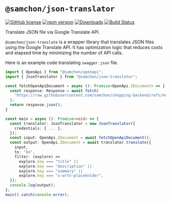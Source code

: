 # `@samchon/json-translator`
[![GitHub license](https://img.shields.io/badge/license-MIT-blue.svg)](https://github.com/samchon/json-translator/blob/master/LICENSE)
[![npm version](https://img.shields.io/npm/v/@samchon/json-translator.svg)](https://www.npmjs.com/package/@samchon/json-translator)
[![Downloads](https://img.shields.io/npm/dm/@samchon/json-translator.svg)](https://www.npmjs.com/package/@samchon/json-translator)
[![Build Status](https://github.com/samchon/json-translator/workflows/build/badge.svg)](https://github.com/samchon/json-translator/actions?query=workflow%3Abuild)

Translate JSON file via Google Translate API.

`@samchon/json-translate` is a wrapper library that translates JSON files using the Google Translate API. It has optimization logic that reduces costs and elapsed time by minimizing the number of API calls.

Here is an example code translating `swagger.json` file.

```typescript
import { OpenApi } from "@samchon/openapi";
import { JsonTranslator } from "@samchon/json-translator";

const fetchOpenApiDocument = async (): Promise<OpenApi.IDocument> => {
  const response: Response = await fetch(
    "https://raw.githubusercontent.com/samchon/shopping-backend/refs/heads/master/packages/api/swagger.json",
  );
  return response.json();
}

const main = async (): Promise<void> => {
  const translator: JsonTranslator = new JsonTranslator({
    credentials: { ... },
  });
  const input: OpenApi.IDocument = await fetchOpenApiDocument();
  const output: OpenApi.IDocument = await translator.translate({
    input,
    to: "ko",
    filter: (explore) =>
      explore.key === "title" ||
      explore.key === "description" ||
      explore.key === "summary" ||
      explore.key === "x-wrtn-placeholder",
  });
  console.log(output);
};
main().catch(console.error);
```